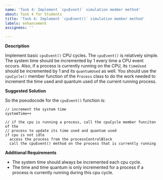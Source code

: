```yaml
---
name: 'Task 4: Implement `cpuEvent)` simulation member method'
about: Task 4 for Students
title: 'Task 4: Implement `cpuEvent()` simulation member method'
labels: enhancement
assignees: ''

---
```


**Description**

Implement basic `cpuEvent()` CPU cycles.  The `cpuEvent()` is relatively
simple.  The system time should be incremented by 1 every time a CPU event
occurs.  Also, if a process is currently running on the CPU, its `timeUsed`
should be incremented by 1 and its `quantumUsed` as well.  You should use the
`cpuCycle()` member function of the `Process` class to do the work needed to
increment the time used and quantum used of the current running process.

**Suggested Solution**

So the pseudocode for the `cpuEvent()` function is:

```
// increment the system time
systemTime++

// if the cpu is running a process, call the cpuCycle member funciton of the
// process to update its time used and quantum used
if cpu is not idle
  access the process from the processControlBlock
  call the cpuEvent() method on the process that is currently running
```

**Additional Requirements**

- The system time should always be incremented each cpu cycle.
- The time and time quantum is only incremented for a process if a process is currently
  running during this cpu cycle.
